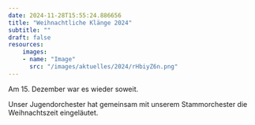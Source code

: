```yaml
---
date: 2024-11-28T15:55:24.886656
title: "Weihnachtliche Klänge 2024"
subtitle: ""
draft: false
resources:
    images:
    - name: "Image"
      src: "/images/aktuelles/2024/rHbiyZ6n.png"
---
```


Am 15. Dezember war es wieder soweit.

Unser Jugendorchester hat gemeinsam mit unserem Stammorchester die Weihnachtszeit eingeläutet.
